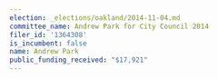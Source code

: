 ```yaml
---
election: _elections/oakland/2014-11-04.md
committee_name: Andrew Park for City Council 2014
filer_id: '1364308'
is_incumbent: false
name: Andrew Park
public_funding_received: "$17,921"
---
```

